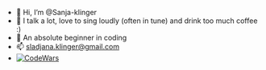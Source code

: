 - 👋 Hi, I’m @Sanja-klinger
- 👀 I talk a lot, love to sing loudly (often in tune) and drink too much coffee :)
- 🌱 An absolute beginner in coding
- 📫 sladjana.klinger@gmail.com
- [![CodeWars](https://www.codewars.com/users/Sanja-klinger/badges/small)](https://www.codewars.com/users/Sanja-klinger)


<!---
Sanja-klinger/Sanja-klinger is a ✨ special ✨ repository because its `README.md` (this file) appears on your GitHub profile.
You can click the Preview link to take a look at your changes.
--->
